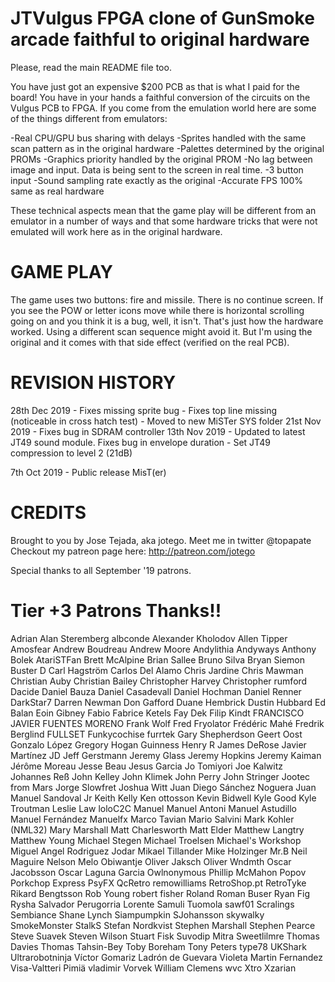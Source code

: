 JTVulgus FPGA clone of GunSmoke arcade faithful to original hardware
=====================================================================

Please, read the main README file too.

You have just got an expensive $200 PCB as that is what I paid for the
board! You have in your hands a faithful conversion of the circuits on
the Vulgus PCB to FPGA. If you come from the emulation world here are 
some of the things different from emulators:

-Real CPU/GPU bus sharing with delays
-Sprites handled with the same scan pattern as in the original hardware
-Palettes determined by the original PROMs
-Graphics priority handled by the original PROM
-No lag between image and input. Data is being sent to the screen in real time.
-3 button input
-Sound sampling rate exactly as the original
-Accurate FPS 100% same as real hardware

These technical aspects mean that the game play will be different from an emulator
in a number of ways and that some hardware tricks that were not emulated will work
here as in the original hardware.

GAME PLAY
=========

The game uses two buttons: fire and missile. There is no continue screen.
If you see the POW or letter icons move while there is horizontal scrolling
going on and you think it is a bug, well, it isn't. That's just how the
hardware worked. Using a different scan sequence might avoid it. But I'm
using the original and it comes with that side effect (verified on the real PCB).

REVISION HISTORY
================

28th Dec 2019
    - Fixes missing sprite bug
    - Fixes top line missing (noticeable in cross hatch test)
    - Moved to new MiSTer SYS folder
21st Nov 2019
    - Fixes bug in SDRAM controller
13th Nov 2019
    - Updated to latest JT49 sound module. Fixes bug in envelope duration
    - Set JT49 compression to level 2 (21dB)
    
7th Oct 2019 - Public release MisT(er)


CREDITS
=======

Brought to you by Jose Tejada, aka jotego. Meet me in twitter @topapate
Checkout my patreon page here: http://patreon.com/jotego

Special thanks to all September '19 patrons.

Tier +3 Patrons Thanks!!
========================

Adrian
Alan Steremberg
albconde
Alexander Kholodov
Allen Tipper
Amosfear
Andrew Boudreau
Andrew Moore
Andylithia
Andyways
Anthony Bolek
AtariSTFan
Brett McAlpine
Brian Sallee
Bruno Silva
Bryan Siemon
Buster D
Carl Hagström
Carlos Del Alamo
Chris Jardine
Chris Mawman
Christian Auby
Christian Bailey
Christopher Harvey
Christopher rumford
Dacide
Daniel Bauza
Daniel Casadevall
Daniel Hochman
Daniel Renner
DarkStar7
Darren Newman
Don Gafford
Duane Hembrick
Dustin Hubbard
Ed Balan
Eoin Gibney
Fabio
Fabrice Ketels
Fay Dek
Filip Kindt
FRANCISCO JAVIER FUENTES MORENO
Frank Wolf
Fred Fryolator
Frédéric Mahé
Fredrik Berglind
FULLSET
Funkycochise
furrtek
Gary Shepherdson
Geert Oost 
Gonzalo López
Gregory Hogan
Guinness
Henry R
James DeRose
Javier Martínez
JD
Jeff Gerstmann
Jeremy Glass
Jeremy Hopkins
Jeremy Kaiman
Jérôme Moreau
Jesse Beau
Jesus Garcia
Jo Tomiyori
Joe Kalwitz
Johannes Reß
John Kelley
John Klimek
John Perry
John Stringer
Jootec from Mars
Jorge Slowfret
Joshua Witt
Juan Diego Sánchez Noguera
Juan Manuel Sandoval Jr
Keith Kelly
Ken ottosson
Kevin Bidwell
Kyle Good
Kyle Troutman
Leslie Law
loloC2C
Manuel
Manuel Antoni
Manuel Astudillo
Manuel Fernández
Manuelfx
Marco Tavian
Mario Salvini
Mark Kohler (NML32)
Mary Marshall
Matt Charlesworth
Matt Elder
Matthew Langtry
Matthew Young
Michael Stegen
Michael Troelsen
Michael's Workshop
Miguel Angel Rodriguez Jodar
Mikael Tillander
Mike Holzinger
Mr.B
Neil Maguire
Nelson Melo
Obiwantje
Oliver Jaksch
Oliver Wndmth
Oscar Jacobsson
Oscar Laguna Garcia
Owlnonymous
Phillip McMahon
Popov
Porkchop Express
PsyFX
QcRetro
remowilliams
RetroShop.pt
RetroTyke
Rikard Bengtsson
Rob Young
robert fisher
Roland
Roman Buser
Ryan Fig
Rysha
Salvador Perugorria Lorente
Samuli Tuomola
sawf01
Scralings
Sembiance
Shane Lynch
Siampumpkin
SJohansson
skywalky
SmokeMonster
StalkS
Stefan Nordkvist
Stephen Marshall
Stephen Pearce
Steve Suavek
Steven Wilson
Stuart Fisk
Suvodip Mitra
Sweetlilmre
Thomas Davies
Thomas Tahsin-Bey
Toby Boreham
Tony Peters
type78
UKShark
Ultrarobotninja
Víctor Gomariz Ladrón de Guevara
Violeta Martin Fernandez
Visa-Valtteri Pimiä
vladimir
Vorvek
William Clemens
wvc
Xtro
Xzarian
